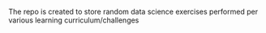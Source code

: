The repo is created to store random data science exercises performed per various learning curriculum/challenges
